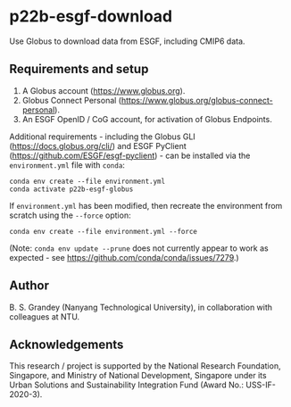 # p22b-esgf-download
Use Globus to download data from ESGF, including CMIP6 data.

## Requirements and setup
1. A Globus account (https://www.globus.org).
2. Globus Connect Personal (https://www.globus.org/globus-connect-personal).
3. An ESGF OpenID / CoG account, for activation of Globus Endpoints.

Additional requirements - including the Globus GLI (https://docs.globus.org/cli/) and ESGF PyClient (https://github.com/ESGF/esgf-pyclient) - can be installed via the `environment.yml` file with `conda`:
```
conda env create --file environment.yml
conda activate p22b-esgf-globus
```

If `environment.yml` has been modified, then recreate the environment from scratch using the `--force` option:
```
conda env create --file environment.yml --force
```
(Note: `conda env update --prune` does not currently appear to work as expected - see https://github.com/conda/conda/issues/7279.)

## Author
B. S. Grandey (Nanyang Technological University), in collaboration with colleagues at NTU.

## Acknowledgements
This research / project is supported by the National Research Foundation, Singapore, and Ministry of National Development, Singapore under its Urban Solutions and Sustainability Integration Fund (Award No.: USS-IF-2020-3).
